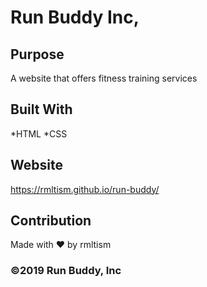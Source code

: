 # Run Buddy Inc,

## Purpose
A website that offers fitness training services

## Built With
*HTML
*CSS

## Website
https://rmltism.github.io/run-buddy/

## Contribution
Made with ❤️ by rmltism

### ©️2019 Run Buddy, Inc